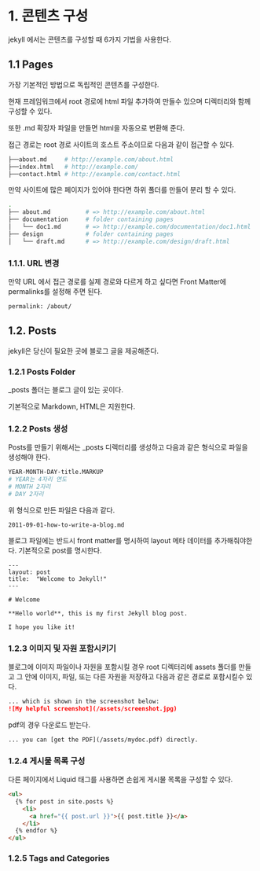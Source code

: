 
# 1. 콘텐츠 구성
jekyll 에서는 콘텐츠를 구성할 때 6가지 기법을 사용한다.
## 1.1 Pages
가장 기본적인 방법으로 독립적인 콘텐츠를 구성한다. 

현재 프레임워크에서 root 경로에 html 파일 추가하여 만들수 있으며 
디렉터리와 함께 구성할 수 있다. 

또한 .md 확장자 파일을 만들면 html을 자동으로 변환해 준다. 

접근 경로는 root 경로 사이트의 호스트 주소이므로 다음과 같이 접근할 수 있다. 
~~~bash
├──about.md     # http://example.com/about.html
├──index.html   # http://example.com/
├──contact.html # http://example.com/contact.html
~~~

만약 사이트에 많은 페이지가 있어야 한다면 하위 폴더를 만들어 분리 할 수 있다. 
~~~bash
.
├── about.md          # => http://example.com/about.html
├── documentation     # folder containing pages
│   └── doc1.md       # => http://example.com/documentation/doc1.html
├── design            # folder containing pages
│   └── draft.md      # => http://example.com/design/draft.html
~~~
### 1.1.1. URL 변경 
만약  URL 에서 접근 경로를 실제 경로와 다르게 하고 싶다면 Front Matter에 permalinks를 설정해 주면 된다.

~~~bash
permalink: /about/
~~~

## 1.2. Posts
jekyll은 당신이 필요한 곳에 블로그 글을 제공해준다. 

### 1.2.1 Posts Folder
_posts 폴더는 블로그 글이 있는 곳이다. 

기본적으로 Markdown, HTML은 지원한다.
### 1.2.2 Posts 생성
Posts를 만들기 위해서는 _posts 디렉터리를 생성하고  다음과 같은 형식으로 파일을 생성해야 한다. 

~~~bash
YEAR-MONTH-DAY-title.MARKUP
# YEAR는 4자리 연도 
# MONTH 2자리
# DAY 2자리 
~~~

위 형식으로 만든 파일은 다음과 같다. 
~~~
2011-09-01-how-to-write-a-blog.md
~~~

블로그 파일에는 반드시 front matter를 명시하여 layout 메타 데이터를 추가해줘야한다. 
기본적으로 post를 명시한다. 

~~~
---
layout: post
title:  "Welcome to Jekyll!"
---

# Welcome

**Hello world**, this is my first Jekyll blog post.

I hope you like it!
~~~

### 1.2.3 이미지 및 자원 포함시키기
블로그에 이미지 파일이나 자원을 포함시킬 경우 root 디렉터리에 assets 폴더를 만들고 그 안에 이미지, 파일, 또는 다른 자원을 저장하고 다음과 같은 경로로 포함시킬수 있다. 
~~~md
... which is shown in the screenshot below:
![My helpful screenshot](/assets/screenshot.jpg)
~~~

pdf의 경우 다운로드 받는다. 
~~~
... you can [get the PDF](/assets/mydoc.pdf) directly.
~~~
### 1.2.4 게시물 목록 구성
다른 페이지에서 Liquid 태그를 사용하면 손쉽게 게시물 목록을 구성할 수 있다. 
~~~html
<ul>
  {% for post in site.posts %}
    <li>
      <a href="{{ post.url }}">{{ post.title }}</a>
    </li>
  {% endfor %}
</ul>
~~~
### 1.2.5 Tags and Categories
